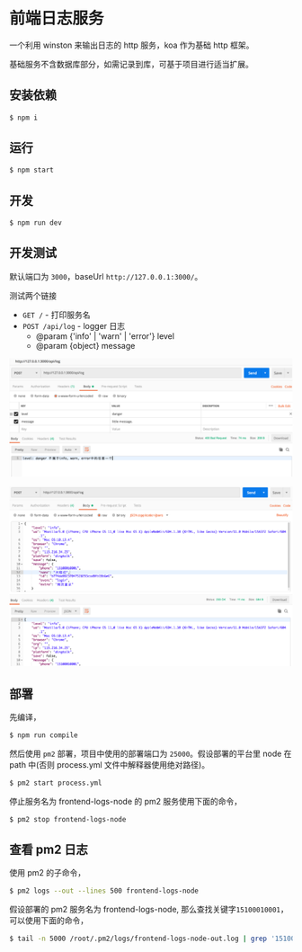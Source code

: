 # 前端日志服务

一个利用 winston 来输出日志的 http 服务，koa 作为基础 http 框架。

基础服务不含数据库部分，如需记录到库，可基于项目进行适当扩展。

## 安装依赖

```bash
$ npm i
```

## 运行

```bash
$ npm start
```

## 开发

```bash
$ npm run dev
```

## 开发测试

默认端口为 `3000`，baseUrl `http://127.0.0.1:3000/`。

测试两个链接

- `GET /` - 打印服务名
- `POST /api/log` - logger 日志
  - @param {'info' | 'warn' | 'error'} level
  - @param {object} message

![postman test api page](./docs/images/2019-08-23-16-08-44.png)

![postman test raw data](./docs/images/2019-08-23-16-17-11.png)

## 部署

先编译，

```bash
$ npm run compile
```

然后使用 `pm2` 部署，项目中使用的部署端口为 `25000`。假设部署的平台里 node 在 path 中(否则 process.yml 文件中解释器使用绝对路径)。

```bash
$ pm2 start process.yml
```

停止服务名为 frontend-logs-node 的 pm2 服务使用下面的命令，

```bash
$ pm2 stop frontend-logs-node
```

## 查看 pm2 日志

使用 pm2 的子命令，

```bash
$ pm2 logs --out --lines 500 frontend-logs-node
```

假设部署的 pm2 服务名为 frontend-logs-node, 那么查找关键字`15100010001`，可以使用下面的命令，

```bash
$ tail -n 5000 /root/.pm2/logs/frontend-logs-node-out.log | grep '15100010001' -A 5 -B 8
```
